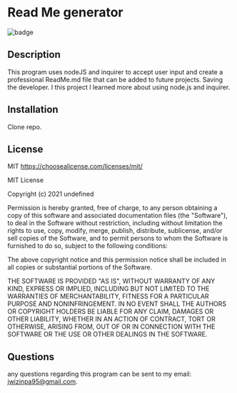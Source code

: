 # Read Me generator
![badge](https://img.shields.io/badge/MIT-License-red)

## Description
This program uses nodeJS and inquirer to accept user input and create a professional ReadMe.md file that can be added to future projects.  Saving the developer.  I this project I learned more about using node.js and inquirer.

## Installation
Clone repo.

## License
MIT
https://choosealicense.com/licenses/mit/

MIT License

Copyright (c) 2021 undefined

Permission is hereby granted, free of charge, to any person obtaining a copy
of this software and associated documentation files (the "Software"), to deal
in the Software without restriction, including without limitation the rights
to use, copy, modify, merge, publish, distribute, sublicense, and/or sell
copies of the Software, and to permit persons to whom the Software is
furnished to do so, subject to the following conditions:

The above copyright notice and this permission notice shall be included in all
copies or substantial portions of the Software.

THE SOFTWARE IS PROVIDED "AS IS", WITHOUT WARRANTY OF ANY KIND, EXPRESS OR
IMPLIED, INCLUDING BUT NOT LIMITED TO THE WARRANTIES OF MERCHANTABILITY,
FITNESS FOR A PARTICULAR PURPOSE AND NONINFRINGEMENT. IN NO EVENT SHALL THE
AUTHORS OR COPYRIGHT HOLDERS BE LIABLE FOR ANY CLAIM, DAMAGES OR OTHER
LIABILITY, WHETHER IN AN ACTION OF CONTRACT, TORT OR OTHERWISE, ARISING FROM,
OUT OF OR IN CONNECTION WITH THE SOFTWARE OR THE USE OR OTHER DEALINGS IN THE
SOFTWARE.

## Questions
any questions regarding this program can be sent to my email: jwizinpa95@gmail.com.